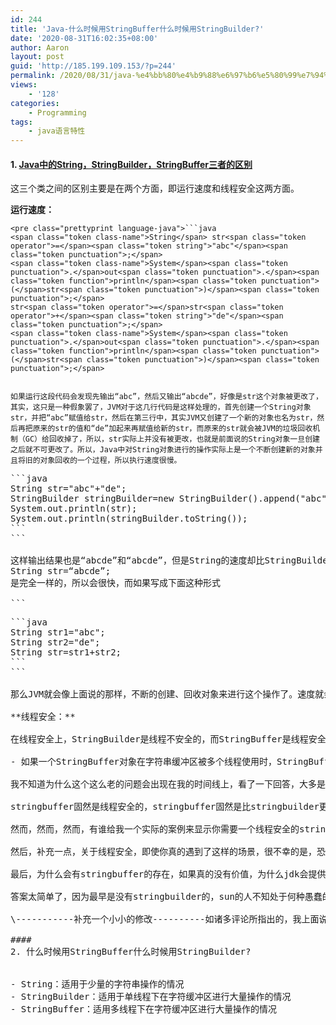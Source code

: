 ```yaml
---
id: 244
title: 'Java-什么时候用StringBuffer什么时候用StringBuilder?'
date: '2020-08-31T16:02:35+08:00'
author: Aaron
layout: post
guid: 'http://185.199.109.153/?p=244'
permalink: /2020/08/31/java-%e4%bb%80%e4%b9%88%e6%97%b6%e5%80%99%e7%94%a8stringbuffer%e4%bb%80%e4%b9%88%e6%97%b6%e5%80%99%e7%94%a8stringbuilder/
views:
    - '128'
categories:
    - Programming
tags:
    - java语言特性
---
```


#### <div class="alert alert-info">1. [Java中的String，StringBuilder，StringBuffer三者的区别](https://www.cnblogs.com/su-feng/p/6659064.html)</div>

这三个类之间的区别主要是在两个方面，即运行速度和线程安全这两方面。

**运行速度：**

```
<pre class="prettyprint language-java">```java
<span class="token class-name">String</span> str<span class="token operator">=</span><span class="token string">"abc"</span><span class="token punctuation">;</span>
<span class="token class-name">System</span><span class="token punctuation">.</span>out<span class="token punctuation">.</span><span class="token function">println</span><span class="token punctuation">(</span>str<span class="token punctuation">)</span><span class="token punctuation">;</span>
str<span class="token operator">=</span>str<span class="token operator">+</span><span class="token string">"de"</span><span class="token punctuation">;</span>
<span class="token class-name">System</span><span class="token punctuation">.</span>out<span class="token punctuation">.</span><span class="token function">println</span><span class="token punctuation">(</span>str<span class="token punctuation">)</span><span class="token punctuation">;</span>
```
```

如果运行这段代码会发现先输出“abc”，然后又输出“abcde”，好像是str这个对象被更改了，其实，这只是一种假象罢了，JVM对于这几行代码是这样处理的，首先创建一个String对象str，并把“abc”赋值给str，然后在第三行中，其实JVM又创建了一个新的对象也名为str，然后再把原来的str的值和“de”加起来再赋值给新的str，而原来的str就会被JVM的垃圾回收机制（GC）给回收掉了，所以，str实际上并没有被更改，也就是前面说的String对象一旦创建之后就不可更改了。所以，Java中对String对象进行的操作实际上是一个不断创建新的对象并且将旧的对象回收的一个过程，所以执行速度很慢。

```
<pre class="prettyprint language-java">```java
<span class="token class-name">String</span> str<span class="token operator">=</span><span class="token string">"abc"</span><span class="token operator">+</span><span class="token string">"de"</span><span class="token punctuation">;</span>
<span class="token class-name">StringBuilder</span> stringBuilder<span class="token operator">=</span><span class="token keyword">new</span> <span class="token class-name">StringBuilder</span><span class="token punctuation">(</span><span class="token punctuation">)</span><span class="token punctuation">.</span><span class="token function">append</span><span class="token punctuation">(</span><span class="token string">"abc"</span><span class="token punctuation">)</span><span class="token punctuation">.</span><span class="token function">append</span><span class="token punctuation">(</span><span class="token string">"de"</span><span class="token punctuation">)</span><span class="token punctuation">;</span>
<span class="token class-name">System</span><span class="token punctuation">.</span>out<span class="token punctuation">.</span><span class="token function">println</span><span class="token punctuation">(</span>str<span class="token punctuation">)</span><span class="token punctuation">;</span>
<span class="token class-name">System</span><span class="token punctuation">.</span>out<span class="token punctuation">.</span><span class="token function">println</span><span class="token punctuation">(</span>stringBuilder<span class="token punctuation">.</span><span class="token function">toString</span><span class="token punctuation">(</span><span class="token punctuation">)</span><span class="token punctuation">)</span><span class="token punctuation">;</span>
```
```

这样输出结果也是“abcde”和“abcde”，但是String的速度却比StringBuilder的反应速度要快很多，这是因为第1行中的操作和  
String str=“abcde”;  
是完全一样的，所以会很快，而如果写成下面这种形式

```
<pre class="prettyprint language-java">```java
<span class="token class-name">String</span> str1<span class="token operator">=</span><span class="token string">"abc"</span><span class="token punctuation">;</span>
<span class="token class-name">String</span> str2<span class="token operator">=</span><span class="token string">"de"</span><span class="token punctuation">;</span>
<span class="token class-name">String</span> str<span class="token operator">=</span>str1<span class="token operator">+</span>str2<span class="token punctuation">;</span>
```
```

那么JVM就会像上面说的那样，不断的创建、回收对象来进行这个操作了。速度就会很慢。

**线程安全：**

在线程安全上，StringBuilder是线程不安全的，而StringBuffer是线程安全的

- 如果一个StringBuffer对象在字符串缓冲区被多个线程使用时，StringBuffer中很多方法可以带有synchronized关键字，所以可以保证线程是安全的，但StringBuilder的方法则没有该关键字，所以不能保证线程安全，有可能会出现一些错误的操作。所以如果要进行的操作是多线程的，那么就要使用StringBuffer，但是在单线程的情况下，还是建议使用速度比较快的StringBuilder。

我不知道为什么这个这么老的问题会出现在我的时间线上，看了一下回答，大多是2012，2013年的回答，照说那个年代，有些历史故事还很新鲜，却不知道为什么没有一个答案说到点子上。

stringbuffer固然是线程安全的，stringbuffer固然是比stringbuilder更慢，固然，在多线程的情况下，理论上是应该使用线程安全的stringbuffer的。

然而，然而，然而，有谁给我一个实际的案例来显示你需要一个线程安全的string拼接器？对不起，至少在我浅薄的十几年编程生涯中还没有遇到过，也许，仅仅是也许，这个地球上的确是存在这样的编程需求的，然而，它至少跟99.99…99%的程序员是无关的。**所以，他们的适用场景是什么?最简单的回答是，stringbuffer基本没有适用场景，你应该在所有的情况下选择使用stringbuiler**，除非你真的遇到了一个需要线程安全的场景，如果遇到了，请务必在这里留言通知我。

然后，补充一点，关于线程安全，即使你真的遇到了这样的场景，很不幸的是，恐怕你仍然有99.99…99%的情况下没有必要选择stringbuffer，因为stringbuffer的线程安全，仅仅是保证jvm不抛出异常顺利的往下执行而已，它可不保证逻辑正确和调用顺序正确。大多数时候，我们需要的不仅仅是线程安全，而是锁。

最后，为什么会有stringbuffer的存在，如果真的没有价值，为什么jdk会提供这个类？

答案太简单了，因为最早是没有stringbuilder的，sun的人不知处于何种愚蠢的考虑，决定让stringbuffer是线程安全的，然后大约10年之后，人们终于意识到这是一个多么愚蠢的决定，意识到在这10年之中这个愚蠢的决定为java运行速度慢这样的流言贡献了多大的力量，于是，在jdk1.5的时候，终于决定提供一个非线程安全的stringbuffer实现，并命名为stringbuilder。顺便，javac好像大概也是从这个版本开始，把所有用加号连接的string运算都隐式的改写成stringbuilder，也就是说，从jdk1.5开始，用加号拼接字符串已经没有任何性能损失了。

\-----------补充一个小小的修改----------如诸多评论所指出的，我上面说，"用加号拼接字符串已经没有任何性能损失了"并不严谨，严格的说，如果没有循环的情况下，单行用加号拼接字符串是没有性能损失的，java编译器会隐式的替换成stringbuilder，但在有循环的情况下，编译器没法做到足够智能的替换，仍然会有不必要的性能损耗，因此，用循环拼接字符串的时候，还是老老实实的用stringbuilder吧。

#### <div class="alert alert-success">2. 什么时候用StringBuffer什么时候用StringBuilder?</div>

- String：适用于少量的字符串操作的情况
- StringBuilder：适用于单线程下在字符缓冲区进行大量操作的情况
- StringBuffer：适用多线程下在字符缓冲区进行大量操作的情况